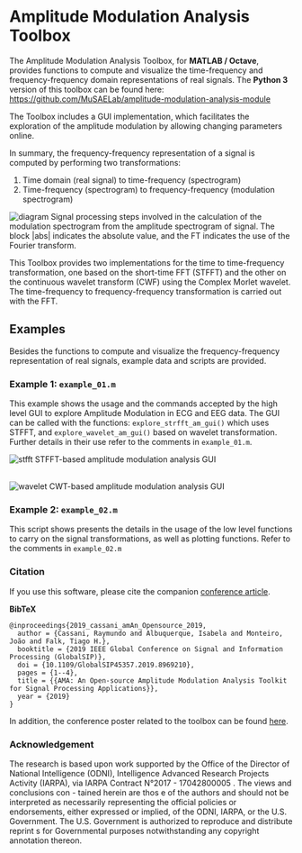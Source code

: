 # Amplitude Modulation Analysis Toolbox

The Amplitude Modulation Analysis Toolbox, for **MATLAB / Octave**, provides functions to compute and visualize the time-frequency and frequency-frequency domain representations of real signals. The **Python 3** version of this toolbox can be found here: https://github.com/MuSAELab/amplitude-modulation-analysis-module

The Toolbox includes a GUI implementation, which facilitates the exploration of the amplitude modulation by allowing changing parameters online.

In summary, the frequency-frequency representation of a signal is computed by performing two transformations:

1. Time domain (real signal) to time-frequency (spectrogram)
2. Time-frequency (spectrogram) to frequency-frequency (modulation spectrogram)

![diagram](https://user-images.githubusercontent.com/8238803/32670991-b1a4e542-c613-11e7-8408-bdc1cc3e0bf1.png)
Signal processing steps involved in the calculation of the modulation spectrogram from the amplitude spectrogram of signal. The block |abs| indicates the absolute value, and the FT indicates the use of the Fourier transform.

This Toolbox provides two implementations for the time to time-frequency transformation, one based on the short-time FFT (STFFT) and the other on the continuous wavelet transform (CWF) using the Complex Morlet wavelet. The time-frequency to frequency-frequency transformation is carried out with the FFT.

## Examples
Besides the functions to compute and visualize the frequency-frequency representation of real signals, example data and scripts are provided.

### Example 1: `example_01.m`
This example shows the usage and the commands accepted by the high level GUI to explore Amplitude Modulation in ECG and EEG data. The GUI can be called with the functions:
`explore_strfft_am_gui()` which uses STFFT, and `explore_wavelet_am_gui()` based on wavelet transformation. Further details in their use refer to the comments in `example_01.m`.  

![stfft](https://cloud.githubusercontent.com/assets/8238803/25900142/67a297da-3560-11e7-8112-16a7f6c3e637.png)
STFFT-based amplitude modulation analysis GUI  
</br>

![wavelet](https://cloud.githubusercontent.com/assets/8238803/25900150/6bf2b93c-3560-11e7-8dd4-084b23c925b5.png)
CWT-based amplitude modulation analysis GUI

### Example 2: `example_02.m`
This script shows presents the details in the usage of the low level functions to carry on the signal transformations, as well as plotting functions. Refer to the comments in `example_02.m`

### Citation
If you use this software, please cite the companion [conference article](https://doi.org/10.1109/GlobalSIP45357.2019.8969210).

**BibTeX**
```
@inproceedings{2019_cassani_amAn_Opensource_2019,
  author = {Cassani, Raymundo and Albuquerque, Isabela and Monteiro, João and Falk, Tiago H.},
  booktitle = {2019 IEEE Global Conference on Signal and Information Processing (GlobalSIP)},
  doi = {10.1109/GlobalSIP45357.2019.8969210},
  pages = {1--4},
  title = {{AMA: An Open-source Amplitude Modulation Analysis Toolkit for Signal Processing Applications}},
  year = {2019}
}
```
In addition, the conference poster related to the toolbox can be found [here](https://www.castoriscausa.com/files/cassani_2019_amaposter.pdf).


### Acknowledgement
The research is based upon work supported by the Office of the Director of National Intelligence (ODNI), Intelligence Advanced Research Projects Activity (IARPA), via IARPA Contract N°2017 - 17042800005 . The views and conclusions con - tained herein are thos e of the authors and should not be interpreted as necessarily representing the official policies or endorsements, either expressed or implied, of the ODNI, IARPA, or the U.S. Government. The U.S. Government is authorized to reproduce and distribute reprint s for Governmental purposes notwithstanding any copyright annotation thereon.
